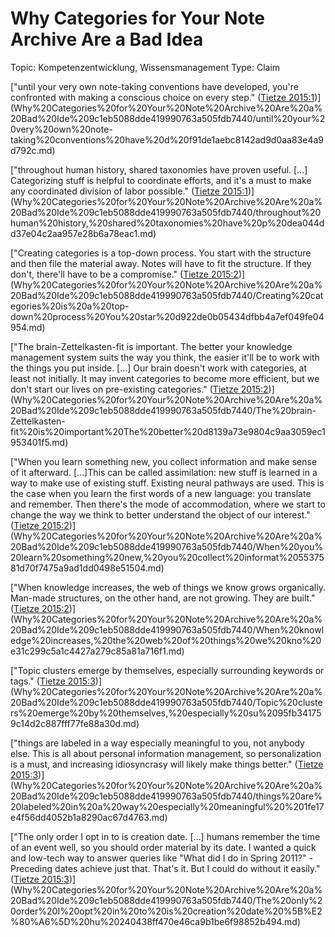 # Why Categories for Your Note Archive Are a Bad Idea

Topic: Kompetenzentwicklung, Wissensmanagement
Type: Claim

["until your very own note-taking conventions have developed, you're confronted with making a conscious choice on every step." ([Tietze 2015:1](zotero://open-pdf/library/items/Y9UKY37B?page=1))](Why%20Categories%20for%20Your%20Note%20Archive%20Are%20a%20Bad%20Ide%209c1eb5088dde419990763a505fdb7440/until%20your%20very%20own%20note-taking%20conventions%20have%20d%20f91de1aebc8142ad9d0aa83e4a9d792c.md)

["throughout human history, shared taxonomies have proven useful. […] Categorizing stuff is helpful to coordinate efforts, and it's a must to make any coordinated division of labor possible." ([Tietze 2015:1](zotero://open-pdf/library/items/Y9UKY37B?page=1))](Why%20Categories%20for%20Your%20Note%20Archive%20Are%20a%20Bad%20Ide%209c1eb5088dde419990763a505fdb7440/throughout%20human%20history,%20shared%20taxonomies%20have%20p%20dea044dd37e04c2aa957e28b6a78eac1.md)

["Creating categories is a top-down process. You start with the structure and then file the material away. Notes will have to fit the structure. If they don't, there'll have to be a compromise." ([Tietze 2015:2](zotero://open-pdf/library/items/Y9UKY37B?page=2))](Why%20Categories%20for%20Your%20Note%20Archive%20Are%20a%20Bad%20Ide%209c1eb5088dde419990763a505fdb7440/Creating%20categories%20is%20a%20top-down%20process%20You%20star%20d922de0b05434dfbb4a7ef049fe04954.md)

["The brain-Zettelkasten-fit is important. The better your knowledge management system suits the way you think, the easier it'll be to work with the things you put inside. […] Our brain doesn't work with categories, at least not initially. It may invent categories to become more efficient, but we don't start our lives on pre-existing categories." ([Tietze 2015:2](zotero://open-pdf/library/items/Y9UKY37B?page=2))](Why%20Categories%20for%20Your%20Note%20Archive%20Are%20a%20Bad%20Ide%209c1eb5088dde419990763a505fdb7440/The%20brain-Zettelkasten-fit%20is%20important%20The%20better%20d8139a73e9804c9aa3059ec1953401f5.md)

["When you learn something new, you collect information and make sense of it afterward. […]This can be called assimilation: new stuff is learned in a way to make use of existing stuff. Existing neural pathways are used. This is the case when you learn the first words of a new language: you translate and remember. Then there's the mode of accommodation, where we start to change the way we think to better understand the object of our interest." ([Tietze 2015:2](zotero://open-pdf/library/items/Y9UKY37B?page=2))](Why%20Categories%20for%20Your%20Note%20Archive%20Are%20a%20Bad%20Ide%209c1eb5088dde419990763a505fdb7440/When%20you%20learn%20something%20new,%20you%20collect%20informat%205537581d70f7475a9ad1dd0498e51504.md)

["When knowledge increases, the web of things we know grows organically. Man-made structures, on the other hand, are not growing. They are built." ([Tietze 2015:2](zotero://open-pdf/library/items/Y9UKY37B?page=2))](Why%20Categories%20for%20Your%20Note%20Archive%20Are%20a%20Bad%20Ide%209c1eb5088dde419990763a505fdb7440/When%20knowledge%20increases,%20the%20web%20of%20things%20we%20kno%20e31c299c5a1c4427a279c85a81a716f1.md)

["Topic clusters emerge by themselves, especially surrounding keywords or tags." ([Tietze 2015:3](zotero://open-pdf/library/items/Y9UKY37B?page=3))](Why%20Categories%20for%20Your%20Note%20Archive%20Are%20a%20Bad%20Ide%209c1eb5088dde419990763a505fdb7440/Topic%20clusters%20emerge%20by%20themselves,%20especially%20su%2095fb341759c14d2c887fff77fe88a30d.md)

["things are labeled in a way especially meaningful to you, not anybody else. This is all about personal information management, so personalization is a must, and increasing idiosyncrasy will likely make things better." ([Tietze 2015:3](zotero://open-pdf/library/items/Y9UKY37B?page=3))](Why%20Categories%20for%20Your%20Note%20Archive%20Are%20a%20Bad%20Ide%209c1eb5088dde419990763a505fdb7440/things%20are%20labeled%20in%20a%20way%20especially%20meaningful%20%201fe17e4f56dd4052b1a8290ac67d4763.md)

["The only order I opt in to is creation date. […] humans remember the time of an event well, so you should order material by its date. I wanted a quick and low-tech way to answer queries like "What did I do in Spring 2011?" - Preceding dates achieve just that. That's it. But I could do without it easily." ([Tietze 2015:3](zotero://open-pdf/library/items/Y9UKY37B?page=3))](Why%20Categories%20for%20Your%20Note%20Archive%20Are%20a%20Bad%20Ide%209c1eb5088dde419990763a505fdb7440/The%20only%20order%20I%20opt%20in%20to%20is%20creation%20date%20%5B%E2%80%A6%5D%20hu%20240438ff470e46ca9b1be6f98852b494.md)
